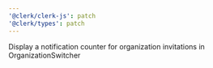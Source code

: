 ```yaml
---
'@clerk/clerk-js': patch
'@clerk/types': patch
---
```


Display a notification counter for organization invitations in OrganizationSwitcher
